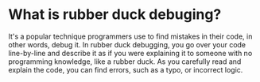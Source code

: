# What is rubber duck debuging?

It's a popular technique programmers use to find mistakes in their code, in other words, debug it.
In rubber duck debugging, you go over your code line-by-line and describe it as if you were explaining it to someone with no programming knowledge, like a rubber duck.
As you carefully read and explain the code, you can find errors, such as a typo, or incorrect logic.